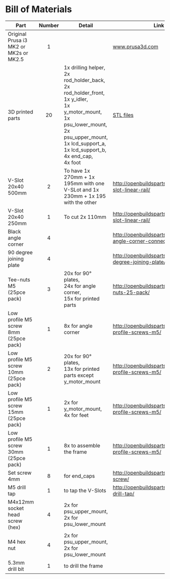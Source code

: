 # Bill of Materials

| Part     | Number | Detail | Link |
|----------|:------:|--------|------|
| Original Prusa i3 MK2 or MK2s or MK2.5 | 1 | | www.prusa3d.com |
| 3D printed parts | 20 | 1x drilling helper,<br> 2x rod_holder_back,<br> 2x rod_holder_front,<br> 1x y_idler,<br> 1x y_motor_mount,<br> 1x psu_lower_mount,<br> 2x psu_upper_mount,<br> 1x lcd_support_a,<br> 1x lcd_support_b,<br> 4x end_cap,<br> 4x foot | [STL files](/printed_parts/stl/) |
| V-Slot 20x40 500mm | 2 | To have 1x 270mm + 1x 195mm with one V-SLot and 1x 230mm + 1x 195 with the other | http://openbuildspartstore.com/v-slot-linear-rail/ |
| V-Slot 20x40 250mm | 1 | To cut 2x 110mm | http://openbuildspartstore.com/v-slot-linear-rail/ |
| Black angle corner | 4 | | http://openbuildspartstore.com/black-angle-corner-connector/ |
| 90 degree joining plate | 4 | | http://openbuildspartstore.com/90-degree-joining-plate/ |
| Tee-nuts M5 (25pce pack) | 3 | 20x for 90° plates,<br> 24x for angle corner,<br> 15x for printed parts | http://openbuildspartstore.com/tee-nuts-25-pack/ |
| Low profile M5 screw 8mm (25pce pack) | 1 | 8x for angle corner | http://openbuildspartstore.com/low-profile-screws-m5/ |
| Low profile M5 screw 10mm (25pce pack) | 2 | 20x for 90° plates,<br> 13x for printed parts except y_motor_mount | http://openbuildspartstore.com/low-profile-screws-m5/ |
| Low profile M5 screw 15mm (25pce pack) | 1 | 2x for y_motor_mount, 4x for feet | http://openbuildspartstore.com/low-profile-screws-m5/ |
| Low profile M5 screw 30mm (25pce pack) | 1 | 8x to assemble the frame | http://openbuildspartstore.com/low-profile-screws-m5/ |
| Set screw 4mm | 8 | for end_caps | http://openbuildspartstore.com/set-screw/ |
| M5 drill tap | 1 | to tap the V-Slots | http://openbuildspartstore.com/m5-drill-tap/ |
| M4x12mm socket head screw (hex) | 4 | 2x for psu_upper_mount,<br> 2x for psu_lower_mount | |
| M4 hex nut | 4 | 2x for psu_upper_mount,<br> 2x for psu_lower_mount  | |
| 5.3mm drill bit | 1 | to drill the frame | |